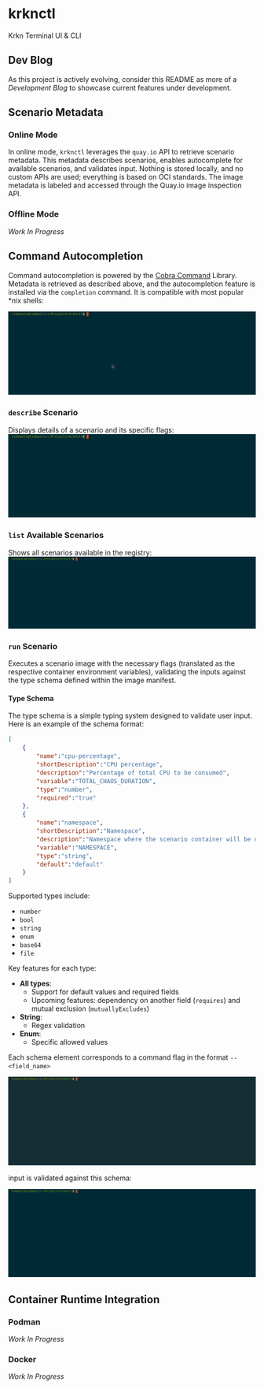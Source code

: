 # krknctl
Krkn Terminal UI & CLI

## Dev Blog
As this project is actively evolving, consider this README as more of a _Development Blog_ to showcase current features under development.

## Scenario Metadata
### Online Mode
In online mode, `krknctl` leverages the `quay.io` API to retrieve scenario metadata. This metadata describes scenarios, enables autocomplete for available scenarios, and validates input. Nothing is stored locally, and no custom APIs are used; everything is based on OCI standards. The image metadata is labeled and accessed through the Quay.io image inspection API.

### Offline Mode
_Work In Progress_

## Command Autocompletion

Command autocompletion is powered by the [Cobra Command](https://github.com/spf13/cobra) Library. Metadata is retrieved as described above, and the autocompletion feature is installed via the `completion` command. It is compatible with most popular *nix shells:

![command autocomplete](media/autocomplete.gif)

### `describe` Scenario

Displays details of a scenario and its specific flags:
![describe scenario](media/describe.gif)

### `list` Available Scenarios

Shows all scenarios available in the registry:
![list scenarios](media/list.gif)

### `run` Scenario

Executes a scenario image with the necessary flags (translated as the respective container environment variables), validating the inputs against the type schema defined within the image manifest.

#### Type Schema
The type schema is a simple typing system designed to validate user input. Here is an example of the schema format:

```json
[
    {
        "name":"cpu-percentage",
        "shortDescription":"CPU percentage",
        "description":"Percentage of total CPU to be consumed",
        "variable":"TOTAL_CHAOS_DURATION",
        "type":"number",
        "required":"true"
    },
    {
        "name":"namespace", 
        "shortDescription":"Namespace",
        "description":"Namespace where the scenario container will be deployed",
        "variable":"NAMESPACE",
        "type":"string",
        "default":"default"
    }
]
```

Supported types include:
- `number`
- `bool`
- `string`
- `enum`
- `base64`
- `file`

Key features for each type:
- **All types**:
    - Support for default values and required fields
    - Upcoming features: dependency on another field (`requires`) and mutual exclusion (`mutuallyExcludes`)
- **String**:
    - Regex validation
- **Enum**:
    - Specific allowed values

Each schema element corresponds to a command flag in the format `--<field_name>`

![run flags](media/validation.gif)

input is validated against this schema:

![run flags](media/input-validation.gif)

## Container Runtime Integration

### Podman
_Work In Progress_

### Docker
_Work In Progress_